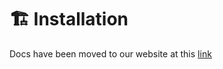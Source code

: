 # 🏗️ Installation

Docs have been moved to our website at this [link](https://tomatophp.com/en/open-source/filament-fcm)
